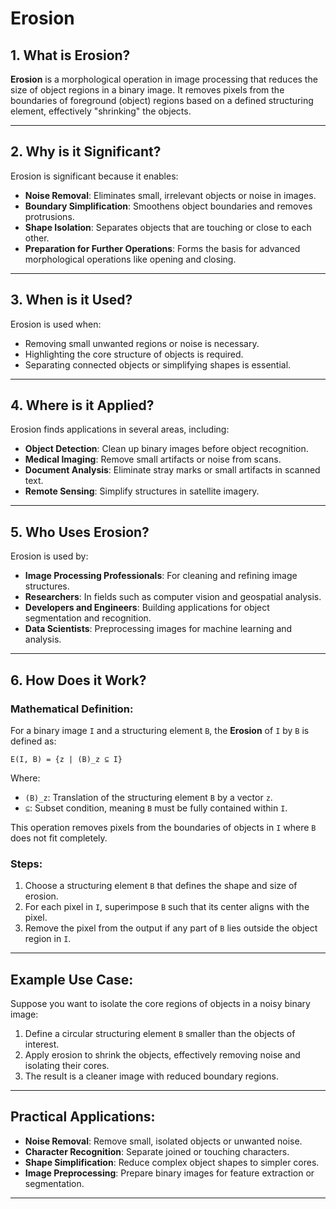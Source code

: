 # Erosion

## 1. What is Erosion?

**Erosion** is a morphological operation in image processing that reduces the size of object regions in a binary image. It removes pixels from the boundaries of foreground (object) regions based on a defined structuring element, effectively "shrinking" the objects.

---

## 2. Why is it Significant?

Erosion is significant because it enables:
- **Noise Removal**: Eliminates small, irrelevant objects or noise in images.
- **Boundary Simplification**: Smoothens object boundaries and removes protrusions.
- **Shape Isolation**: Separates objects that are touching or close to each other.
- **Preparation for Further Operations**: Forms the basis for advanced morphological operations like opening and closing.

---

## 3. When is it Used?

Erosion is used when:
- Removing small unwanted regions or noise is necessary.
- Highlighting the core structure of objects is required.
- Separating connected objects or simplifying shapes is essential.

---

## 4. Where is it Applied?

Erosion finds applications in several areas, including:
- **Object Detection**: Clean up binary images before object recognition.
- **Medical Imaging**: Remove small artifacts or noise from scans.
- **Document Analysis**: Eliminate stray marks or small artifacts in scanned text.
- **Remote Sensing**: Simplify structures in satellite imagery.

---

## 5. Who Uses Erosion?

Erosion is used by:
- **Image Processing Professionals**: For cleaning and refining image structures.
- **Researchers**: In fields such as computer vision and geospatial analysis.
- **Developers and Engineers**: Building applications for object segmentation and recognition.
- **Data Scientists**: Preprocessing images for machine learning and analysis.

---

## 6. How Does it Work?

### Mathematical Definition:

For a binary image `I` and a structuring element `B`, the **Erosion** of `I` by `B` is defined as:

`E(I, B) = {z | (B)_z ⊆ I}`

Where:
- `(B)_z`: Translation of the structuring element `B` by a vector `z`.
- `⊆`: Subset condition, meaning `B` must be fully contained within `I`.

This operation removes pixels from the boundaries of objects in `I` where `B` does not fit completely.

### Steps:
1. Choose a structuring element `B` that defines the shape and size of erosion.
2. For each pixel in `I`, superimpose `B` such that its center aligns with the pixel.
3. Remove the pixel from the output if any part of `B` lies outside the object region in `I`.

---

## Example Use Case:
Suppose you want to isolate the core regions of objects in a noisy binary image:
1. Define a circular structuring element `B` smaller than the objects of interest.
2. Apply erosion to shrink the objects, effectively removing noise and isolating their cores.
3. The result is a cleaner image with reduced boundary regions.

---

## Practical Applications:
- **Noise Removal**: Remove small, isolated objects or unwanted noise.
- **Character Recognition**: Separate joined or touching characters.
- **Shape Simplification**: Reduce complex object shapes to simpler cores.
- **Image Preprocessing**: Prepare binary images for feature extraction or segmentation.

---